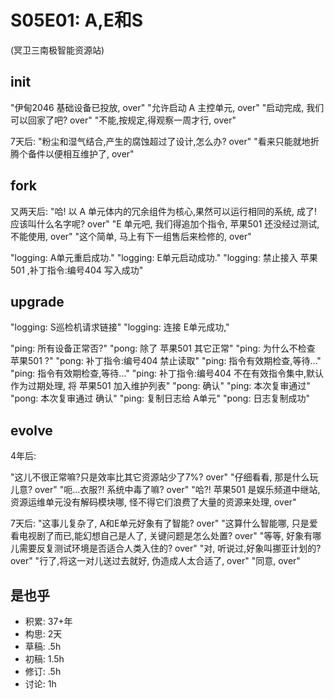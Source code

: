 # S05E01: A,E和S

(冥卫三南极智能资源站)

## init
"伊甸2046 基础设备已投放, over"
"允许启动 A 主控单元, over"
"启动完成, 我们可以回家了吧? over"
"不能,按规定,得观察一周才行, over"

7天后:
"粉尘和湿气结合,产生的腐蚀超过了设计,怎么办? over"
"看来只能就地折腾个备件以便相互维护了, over"

## fork
又两天后:
"哈! 以 A 单元体内的冗余组件为核心,果然可以运行相同的系统, 成了! 应该叫什么名字呢? over"
"E 单元吧, 我们得追加个指令, 苹果501 还没经过测试, 不能使用, over"
"这个简单, 马上有下一组售后来检修的, over"

"logging: A单元重启成功."
"logging: E单元启动成功."
"logging: 禁止接入 苹果501 ,补丁指令:编号404 写入成功"

## upgrade
"logging: S巡检机请求链接"
"logging: 连接 E单元成功,"

"ping: 所有设备正常否?"
"pong: 除了 苹果501 其它正常"
"ping: 为什么不检查 苹果501 ?"
"pong: 补丁指令:编号404 禁止读取"
"ping: 指令有效期检查,等待…"
"ping: 指令有效期检查,等待…"
"ping: 补丁指令:编号404 不在有效指令集中,默认作为过期处理, 将 苹果501 加入维护列表"
"pong: 确认"
"ping: 本次复审通过"
"pong: 本次复审通过 确认"
"ping: 复制日志给 A单元"
"pong: 日志复制成功"

## evolve
4年后:

"这儿不很正常嘛?只是效率比其它资源站少了7%? over"
"仔细看看, 那是什么玩儿意? over"
"呃…衣服?! 系统中毒了嘛? over"
"哈?! 苹果501 是娱乐频道中继站, 资源运维单元没有解码模块哪, 怪不得它们浪费了大量的资源来处理, over"

7天后:
"这事儿复杂了, A和E单元好象有了智能? over"
"这算什么智能哪, 只是爱看电视剧了而已,能幻想自己是人了, 关键问题是怎么处置? over"
"等等, 好象有哪儿需要反复测试环境是否适合人类入住的? over"
"对, 听说过,好象叫挪亚计划的? over"
"行了,将这一对儿送过去就好, 伪造成人太合适了, over"
"同意, over"

## 是也乎

- 积累: 37+年
- 构思: 2天
- 草稿: .5h
- 初稿: 1.5h
- 修订: .5h
- 讨论: 1h




